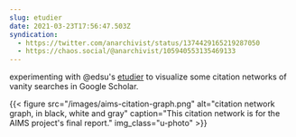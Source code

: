 ```yaml
---
slug: etudier
date: 2021-03-23T17:56:47.503Z
syndication:
  - https://twitter.com/anarchivist/status/1374429165219287050
  - https://chaos.social/@anarchivist/105940553135469133
---
```

experimenting with @edsu's [etudier](https://github.com/edsu/etudier) to visualize some citation networks of vanity searches in Google Scholar. 

{{< figure src="/images/aims-citation-graph.png" alt="citation network graph, in black, white and gray" caption="This citation network is for the AIMS project's final report." img_class="u-photo" >}}